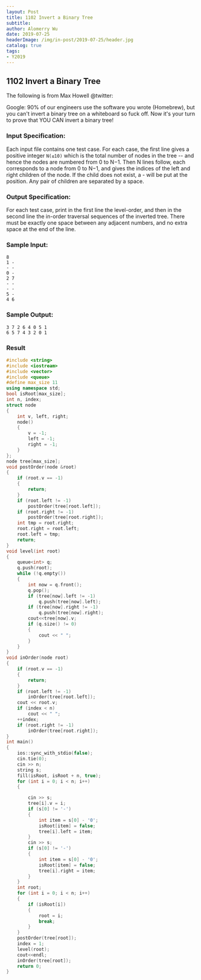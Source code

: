 ```yaml
---
layout: Post
title: 1102 Invert a Binary Tree
subtitle: 
author: Alomerry Wu
date: 2019-07-25
headerImage: /img/in-post/2019-07-25/header.jpg
catalog: true
tags:
- Y2019
---
```


<!-- Description. -->

<!-- more -->

## 1102 Invert a Binary Tree

The following is from Max Howell @twitter:

Google: 90% of our engineers use the software you wrote (Homebrew), but you can't invert a binary tree on a whiteboard
so fuck off. Now it's your turn to prove that YOU CAN invert a binary tree!

### Input Specification:

Each input file contains one test case. For each case, the first line gives a positive integer `N(≤10)` which is the
total number of nodes in the tree -- and hence the nodes are numbered from 0 to N−1. Then N lines follow, each
corresponds to a node from 0 to N−1, and gives the indices of the left and right children of the node. If the child does
not exist, a - will be put at the position. Any pair of children are separated by a space.

### Output Specification:

For each test case, print in the first line the level-order, and then in the second line the in-order traversal
sequences of the inverted tree. There must be exactly one space between any adjacent numbers, and no extra space at the
end of the line.

### Sample Input:

```text
8
1 -
- -
0 -
2 7
- -
- -
5 -
4 6
```

### Sample Output:

```text
3 7 2 6 4 0 5 1
6 5 7 4 3 2 0 1
```

### Result

```cpp
#include <string>
#include <iostream>
#include <vector>
#include <queue>
#define max_size 11
using namespace std;
bool isRoot[max_size];
int n, index;
struct node
{
    int v, left, right;
    node()
    {
        v = -1;
        left = -1;
        right = -1;
    }
};
node tree[max_size];
void postOrder(node &root)
{
    if (root.v == -1)
    {
        return;
    }
    if (root.left != -1)
        postOrder(tree[root.left]);
    if (root.right != -1)
        postOrder(tree[root.right]);
    int tmp = root.right;
    root.right = root.left;
    root.left = tmp;
    return;
}
void level(int root)
{
    queue<int> q;
    q.push(root);
    while (!q.empty())
    {
        int now = q.front();
        q.pop();
        if (tree[now].left != -1)
            q.push(tree[now].left);
        if (tree[now].right != -1)
            q.push(tree[now].right);
		cout<<tree[now].v;
        if (q.size() != 0)
        {
            cout << " ";
        }
    }
}
void inOrder(node root)
{
    if (root.v == -1)
    {
        return;
    }
    if (root.left != -1)
        inOrder(tree[root.left]);
    cout << root.v;
    if (index < n)
        cout << " ";
    ++index;
    if (root.right != -1)
        inOrder(tree[root.right]);
}
int main()
{
    ios::sync_with_stdio(false);
    cin.tie(0);
    cin >> n;
    string s;
    fill(isRoot, isRoot + n, true);
    for (int i = 0; i < n; i++)
    {

        cin >> s;
        tree[i].v = i;
        if (s[0] != '-')
        {
            int item = s[0] - '0';
            isRoot[item] = false;
            tree[i].left = item;
        }
        cin >> s;
        if (s[0] != '-')
        {
            int item = s[0] - '0';
            isRoot[item] = false;
            tree[i].right = item;
        }
    }
    int root;
    for (int i = 0; i < n; i++)
    {
        if (isRoot[i])
        {
            root = i;
            break;
        }
    }
    postOrder(tree[root]);
    index = 1;
    level(root);
	cout<<endl;
    inOrder(tree[root]);
    return 0;
}
```
